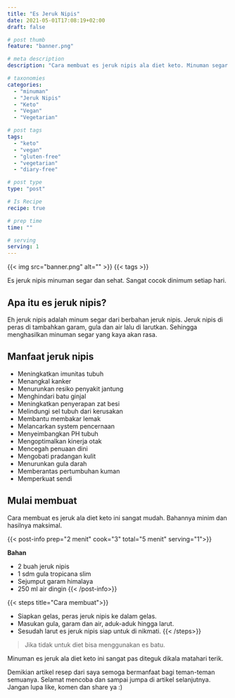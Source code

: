 ```yaml
---
title: "Es Jeruk Nipis"
date: 2021-05-01T17:08:19+02:00
draft: false

# post thumb
feature: "banner.png"

# meta description
description: "Cara membuat es jeruk nipis ala diet keto. Minuman segar dan kaya akan manfaat."

# taxonomies
categories:
  - "minuman"
  - "Jeruk Nipis"
  - "Keto"
  - "Vegan"
  - "Vegetarian"

# post tags
tags:
  - "keto"
  - "vegan"
  - "gluten-free"
  - "vegetarian"
  - "diary-free"

# post type
type: "post"

# Is Recipe
recipe: true

# prep time
time: ""

# serving
serving: 1
---
```


{{< img src="banner.png" alt="" >}}
{{< tags >}}

Es jeruk nipis minuman segar dan sehat. Sangat cocok dinimum setiap hari.

## Apa itu es jeruk nipis?

Eh jeruk nipis adalah minum segar dari berbahan jeruk nipis. Jeruk nipis di peras di tambahkan garam, gula dan air lalu di larutkan. Sehingga menghasilkan minuman segar yang kaya akan rasa.

## Manfaat jeruk nipis

-   Meningkatkan imunitas tubuh
-   Menangkal kanker
-   Menurunkan resiko penyakit jantung
-   Menghindari batu ginjal
-   Meningkatkan penyerapan zat besi
-   Melindungi sel tubuh dari kerusakan
-   Membantu membakar lemak
-   Melancarkan system pencernaan
-   Menyeimbangkan PH tubuh
-   Mengoptimalkan kinerja otak
-   Mencegah penuaan dini
-   Mengobati pradangan kulit
-   Menurunkan gula darah
-   Memberantas pertumbuhan kuman
-   Memperkuat sendi

## Mulai membuat

Cara membuat es jeruk ala diet keto ini sangat mudah. Bahannya minim dan hasilnya maksimal.

{{< post-info prep="2 menit" cook="3" total="5 menit" serving="1">}}

__Bahan__

-   2 buah jeruk nipis
-   1 sdm gula tropicana slim
-   Sejumput garam himalaya
-   250 ml air dingin
{{< /post-info>}}

{{< steps title="Cara membuat">}}
-   Siapkan gelas, peras jeruk nipis ke dalam gelas.
-   Masukan gula, garam dan air, aduk-aduk hingga larut.
-   Sesudah larut es jeruk nipis siap untuk di nikmati.
{{< /steps>}}

> Jika tidak untuk diet bisa menggunakan es batu.

Minuman es jeruk ala diet keto ini sangat pas diteguk dikala matahari terik.

Demikian artikel resep dari saya semoga bermanfaat bagi teman-teman semuanya. Selamat mencoba dan sampai jumpa di artikel selanjutnya. Jangan lupa like, komen dan share ya :)
